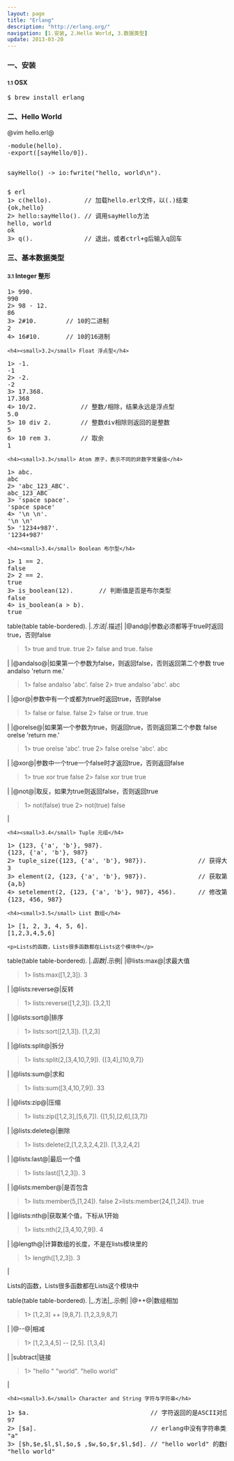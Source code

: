 ```yaml
---
layout: page
title: "Erlang"
description: "http://erlang.org/"
navigation: [1.安装, 2.Hello World, 3.数据类型]
update: 2013-03-20
---
```


<section id="1">
    <div class="page-header">
        <h3>一、安装</h3>
    </div>
    <h4><small>1.1</small> OSX</h4>
<pre class="prettyprint">
$ brew install erlang
</pre>
</section>

<section id="2">
    <div class="page-header">
        <h3>二、Hello World</h3>
    </div>
    <p>@vim hello.erl@</p>
<pre class="prettyprint">
-module(hello).
-export([sayHello/0]).

sayHello() -> io:fwrite("hello, world\n").
</pre>

<pre class="prettyprint">
$ erl
1> c(hello).         // 加载hello.erl文件，以(.)结束
{ok,hello}
2> hello:sayHello(). // 调用sayHello方法
hello, world
ok
3> q().              // 退出，或者ctrl+g后输入q回车
</pre>
</section>

<section id="3">
    <div class="page-header">
        <h3>三、基本数据类型</h3>
    </div>
    <h4><small>3.1</small> Integer 整形</h4>
<pre>
1> 990.
990
2> 98 - 12.
86
3> 2#10.        // 10的二进制
2
4> 16#10.       // 10的16进制
</pre>

    <h4><small>3.2</small> Float 浮点型</h4>
<pre>
1> -1.
-1
2> -2.
-2
3> 17.368.
17.368
4> 10/2.            // 整数/相除，结果永远是浮点型
5.0
5> 10 div 2.        // 整数div相除则返回的是整数
5
6> 10 rem 3.        // 取余
1
</pre>

    <h4><small>3.3</small> Atom 原子，表示不同的非数字常量值</h4>
<pre>
1> abc.
abc
2> 'abc_123_ABC'.
abc_123_ABC
3> 'space space'.
'space space'
4> '\n \n'.
'\n \n'
5> '1234+987'.
'1234+987'
</pre>

    <h4><small>3.4</small> Boolean 布尔型</h4>
<pre>
1> 1 == 2.
false
2> 2 == 2.
true
3> is_boolean(12).       // 判断值是否是布尔类型
false
4> is_boolean(a > b).
true
</pre>
table(table table-bordered).
|_.方法|_.描述|
|@and@|参数必须都等于true时返回true，否则false</br>
<blockquote>1> true and true.
true
2> false and true.
false</blockquote>|
|@andalso@|如果第一个参数为false，则返回false，否则返回第二个参数 true andalso 'return me.'</br>
<blockquote>1> false andalso 'abc'.
false
2> true andalso 'abc'.
abc
</blockquote>|
|@or@|参数中有一个或都为true时返回true，否则false</br>
<blockquote>1> false or false.
false
2> false or true.
true
</blockquote>|
|@orelse@|如果第一个参数为true，则返回true，否则返回第二个参数 false orelse 'return me.'</br>
<blockquote>1> true orelse 'abc'.
true
2> false orelse 'abc'.
abc
</blockquote>|
|@xor@|参数中一个true一个false时才返回true，否则返回false</br>
<blockquote>1> true xor true
false
2> false xor true
true
</blockquote>|
|@not@|取反，如果为true则返回false，否则返回true</br>
<blockquote>1> not(false)
true
2> not(true)
false
</blockquote>|

    <h4><small>3.4</small> Tuple 元组</h4>
<pre class="prettyprint">
1> {123, {'a', 'b'}, 987}.
{123, {'a', 'b'}, 987}
2> tuple_size({123, {'a', 'b'}, 987}).              // 获得大小
3
3> element(2, {123, {'a', 'b'}, 987}).              // 获取第2个节点
{a,b}
4> setelement(2, {123, {'a', 'b'}, 987}, 456).      // 修改第2个节点的内容
{123, 456, 987}
</pre>

    <h4><small>3.5</small> List 数组</h4>
<pre class="prettyprint">
1> [1, 2, 3, 4, 5, 6].
[1,2,3,4,5,6]
</pre>
    <p>Lists的函数，Lists很多函数都在Lists这个模块中</p>
table(table table-bordered).
|_.函数|_.示例|
|@lists:max@|求最大值</br>
<blockquote>1> lists:max([1,2,3]).
3
</blockquote>|
|@lists:reverse@|反转</br>
<blockquote>1> lists:reverse([1,2,3]).
[3,2,1]
</blockquote>|
|@lists:sort@|排序</br>
<blockquote>1> lists:sort([2,1,3]).
[1,2,3]
</blockquote>|
|@lists:split@|拆分</br>
<blockquote>1> lists:split(2,[3,4,10,7,9]).
{[3,4],[10,9,7]}
</blockquote>|
|@lists:sum@|求和</br>
<blockquote>1> lists:sum([3,4,10,7,9]).
33
</blockquote>|
|@lists:zip@|压缩</br>
<blockquote>1> lists:zip([1,2,3],[5,6,7]).
{[1,5],[2,6],[3,7]}
</blockquote>|
|@lists:delete@|删除</br>
<blockquote>1> lists:delete(2,[1,2,3,2,4,2]).
[1,3,2,4,2]
</blockquote>|
|@lists:last@|最后一个值</br>
<blockquote>1> lists:last([1,2,3]).
3
</blockquote>|
|@lists:member@|是否包含</br>
<blockquote>1> lists:member(5,[1,24]).
false
2>lists:member(24,[1,24]).
true</blockquote>|
|@lists:nth@|获取某个值，下标从1开始</br>
<blockquote>1> lists:nth(2,[3,4,10,7,9]).
4</blockquote>|
|@length@|计算数组的长度，不是在lists模块里的</br>
<blockquote>1> length([1,2,3]).
3
</blockquote>|

<p>Lists的函数，Lists很多函数都在Lists这个模块中</p>
table(table table-bordered).
|_.方法|_.示例|
|@++@|数组相加</br>
<blockquote>1> [1,2,3] ++ [9,8,7].
[1,2,3,9,8,7]
</blockquote>|
|@--@|相减</br>
<blockquote>1> [1,2,3,4,5] -- [2,5].
[1,3,4]
</blockquote>|
|subtract|链接</br>
<blockquote>1> "hello "
"world".
"hello world"
</blockquote>|

    <h4><small>3.6</small> Character and String 字符与字符串</h4>
<pre class="prettyprint">
1> $a.                                 // 字符返回的是ASCII对应的数值
97
2> [$a].                               // erlang中没有字符串类型，而是ASCII数组来表示
"a"
3> [$h,$e,$l,$l,$o,$ ,$w,$o,$r,$l,$d]. // "hello world" 的数组
"hello world"
</pre>
</section>
